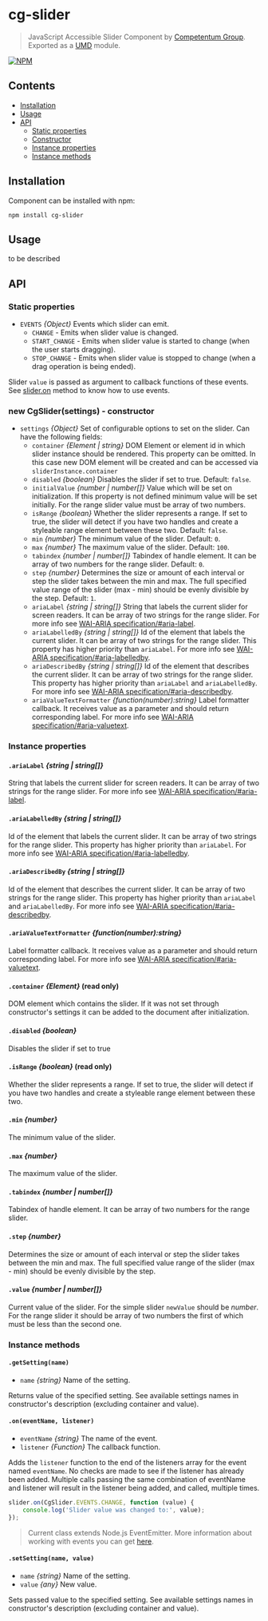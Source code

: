 # cg-slider

> JavaScript Accessible Slider Component by [Competentum Group](http://competentum.com/).
  Exported as a [UMD](https://github.com/umdjs/umd) module.

[![NPM][npm-image]][npm-url]

## Contents
- [Installation](#installation)
- [Usage](#usage)
- [API](#api)
    - [Static properties](#static-properties)
    - [Constructor](#constructor)
    - [Instance properties](#instance-properties)
    - [Instance methods](#instance-methods)


## Installation
Component can be installed with npm:
```
npm install cg-slider
```

## Usage
to be described

## API

### Static properties

- `EVENTS` *{Object}* Events which slider can emit.
    - `CHANGE` - Emits when slider value is changed.
    - `START_CHANGE` - Emits when slider value is started to change (when the user starts dragging).
    - `STOP_CHANGE` - Emits when slider value is stopped to change (when a drag operation is being ended).

Slider `value` is passed as argument to callback functions of these events.
See [slider.on](#method_on) method to know how to use events.

<a name="constructor"></a>
### new CgSlider(settings) - constructor

- `settings` *{Object}* Set of configurable options to set on the slider. Can have the following fields:
    - `container` *{Element | string}* DOM Element or element id in which slider instance should be rendered. 
    This property can be omitted. In this case new DOM element will be created and can be accessed via `sliderInstance.container`
    - `disabled` *{boolean}* Disables the slider if set to true. Default: `false`.
    - `initialValue` *{number | number[]}* Value which will be set on initialization. 
    If this property is not defined minimum value will be set initially. 
    For the range slider value must be array of two numbers. 
    - `isRange` *{boolean}* Whether the slider represents a range.
    If set to true, the slider will detect if you have two handles and create a styleable range element between these two. 
    Default: `false`.
    - `min` *{number}* The minimum value of the slider. Default: `0`.
    - `max` *{number}* The maximum value of the slider. Default: `100`.
    - `tabindex` *{number | number[]}* Tabindex of handle element. It can be array of two numbers for the range slider. Default: `0`.
    - `step` *{number}* Determines the size or amount of each interval or step the slider takes between the min and max. 
    The full specified value range of the slider (max - min) should be evenly divisible by the step. Default: `1`.
    - `ariaLabel` *{string | string[]}* String that labels the current slider for screen readers. 
    It can be array of two strings for the range slider.
    For more info see [WAI-ARIA specification/#aria-label](https://www.w3.org/TR/wai-aria-1.1/#aria-label).
    - `ariaLabelledBy` *{string | string[]}* Id of the element that labels the current slider. It can be array of two strings for the range slider.
    This property has higher priority than `ariaLabel`.
    For more info see [WAI-ARIA specification/#aria-labelledby](https://www.w3.org/TR/wai-aria-1.1/#aria-labelledby).
    - `ariaDescribedBy` *{string | string[]}* Id of the element that describes the current slider. It can be array of two strings for the range slider.
    This property has higher priority than `ariaLabel` and `ariaLabelledBy`.
    For more info see [WAI-ARIA specification/#aria-describedby](https://www.w3.org/TR/wai-aria-1.1/#aria-describedby).
    - `ariaValueTextFormatter` *{function(number):string}* Label formatter callback. It receives value as a parameter and should return corresponding label.
    For more info see [WAI-ARIA specification/#aria-valuetext](https://www.w3.org/TR/wai-aria-1.1/#aria-valuetext).

### Instance properties

#### `.ariaLabel` *{string | string[]}*
String that labels the current slider for screen readers. 
It can be array of two strings for the range slider.
For more info see [WAI-ARIA specification/#aria-label](https://www.w3.org/TR/wai-aria-1.1/#aria-label).

#### `.ariaLabelledBy` *{string | string[]}*
Id of the element that labels the current slider. It can be array of two strings for the range slider.
This property has higher priority than `ariaLabel`.
For more info see [WAI-ARIA specification/#aria-labelledby](https://www.w3.org/TR/wai-aria-1.1/#aria-labelledby).

#### `.ariaDescribedBy` *{string | string[]}*
Id of the element that describes the current slider. It can be array of two strings for the range slider.
This property has higher priority than `ariaLabel` and `ariaLabelledBy`.
For more info see [WAI-ARIA specification/#aria-describedby](https://www.w3.org/TR/wai-aria-1.1/#aria-describedby).

#### `.ariaValueTextFormatter` *{function(number):string}*
Label formatter callback. It receives value as a parameter and should return corresponding label.
For more info see [WAI-ARIA specification/#aria-valuetext](https://www.w3.org/TR/wai-aria-1.1/#aria-valuetext).

#### `.container` *{Element}* (read only)
DOM element which contains the slider.
If it was not set through constructor's settings it can be added to the document after initialization.

#### `.disabled` *{boolean}*
Disables the slider if set to true

#### `.isRange` *{boolean}* (read only)
Whether the slider represents a range.
If set to true, the slider will detect if you have two handles and create a styleable range element between these two.

#### `.min` *{number}*
The minimum value of the slider.

#### `.max` *{number}*
The maximum value of the slider.

#### `.tabindex` *{number | number[]}*
Tabindex of handle element. It can be array of two numbers for the range slider.

#### `.step` *{number}*
Determines the size or amount of each interval or step the slider takes between the min and max. 
The full specified value range of the slider (max - min) should be evenly divisible by the step.

#### `.value` *{number | number[]}*
Current value of the slider.
For the simple slider `newValue` should be *number*.
For the range slider it should be array of two numbers the first of which must be less than the second one.

### Instance methods

#### `.getSetting(name)`
- `name` *{string}* Name of the setting.

Returns value of the specified setting. 
See available settings names in constructor's description (excluding container and value).

<a name="method_on"></a>
#### `.on(eventName, listener)`
- `eventName` *{string}* The name of the event.
- `listener` *{Function}* The callback function.

Adds the `listener` function to the end of the listeners array for the event named `eventName`. 
No checks are made to see if the listener has already been added. 
Multiple calls passing the same combination of eventName and listener will result in the listener being added, 
and called, multiple times.

```javascript
slider.on(CgSlider.EVENTS.CHANGE, function (value) {
    console.log('Slider value was changed to:', value);
});
```

> Current class extends Node.js EventEmitter. More information about working with events you can get [here](https://nodejs.org/api/events.html).

#### `.setSetting(name, value)`
- `name` *{string}* Name of the setting.
- `value` *{any}* New value.

Sets passed value to the specified setting. 
See available settings names in constructor's description (excluding container and value).

[npm-url]: https://www.npmjs.com/package/cg-slider
[npm-image]: https://img.shields.io/npm/v/cg-slider.svg?style=flat-square